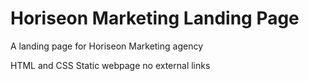# Horiseon Marketing Landing Page
 A landing page for Horiseon Marketing agency 
 
HTML and CSS Static webpage no external links